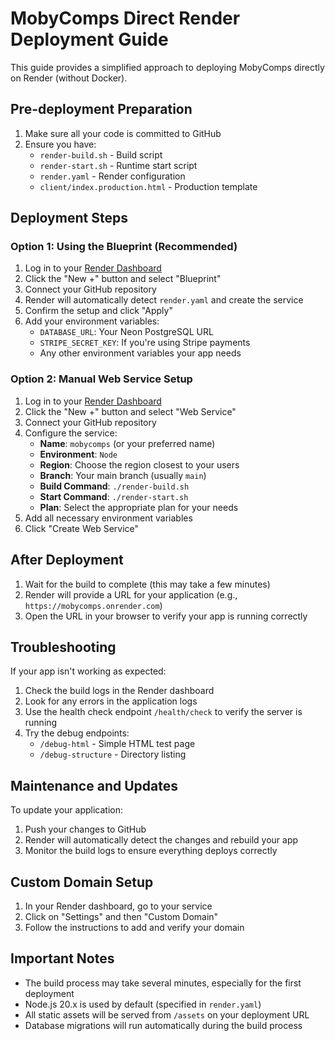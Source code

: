 # MobyComps Direct Render Deployment Guide

This guide provides a simplified approach to deploying MobyComps directly on Render (without Docker).

## Pre-deployment Preparation

1. Make sure all your code is committed to GitHub
2. Ensure you have:
   - `render-build.sh` - Build script
   - `render-start.sh` - Runtime start script
   - `render.yaml` - Render configuration
   - `client/index.production.html` - Production template

## Deployment Steps

### Option 1: Using the Blueprint (Recommended)

1. Log in to your [Render Dashboard](https://dashboard.render.com/)
2. Click the "New +" button and select "Blueprint"
3. Connect your GitHub repository
4. Render will automatically detect `render.yaml` and create the service
5. Confirm the setup and click "Apply"
6. Add your environment variables:
   - `DATABASE_URL`: Your Neon PostgreSQL URL
   - `STRIPE_SECRET_KEY`: If you're using Stripe payments
   - Any other environment variables your app needs

### Option 2: Manual Web Service Setup

1. Log in to your [Render Dashboard](https://dashboard.render.com/)
2. Click the "New +" button and select "Web Service"
3. Connect your GitHub repository
4. Configure the service:
   - **Name**: `mobycomps` (or your preferred name)
   - **Environment**: `Node`
   - **Region**: Choose the region closest to your users
   - **Branch**: Your main branch (usually `main`)
   - **Build Command**: `./render-build.sh`
   - **Start Command**: `./render-start.sh`
   - **Plan**: Select the appropriate plan for your needs
5. Add all necessary environment variables
6. Click "Create Web Service"

## After Deployment

1. Wait for the build to complete (this may take a few minutes)
2. Render will provide a URL for your application (e.g., `https://mobycomps.onrender.com`)
3. Open the URL in your browser to verify your app is running correctly

## Troubleshooting

If your app isn't working as expected:

1. Check the build logs in the Render dashboard
2. Look for any errors in the application logs
3. Use the health check endpoint `/health/check` to verify the server is running
4. Try the debug endpoints:
   - `/debug-html` - Simple HTML test page
   - `/debug-structure` - Directory listing

## Maintenance and Updates

To update your application:

1. Push your changes to GitHub
2. Render will automatically detect the changes and rebuild your app
3. Monitor the build logs to ensure everything deploys correctly

## Custom Domain Setup

1. In your Render dashboard, go to your service
2. Click on "Settings" and then "Custom Domain"
3. Follow the instructions to add and verify your domain

## Important Notes

- The build process may take several minutes, especially for the first deployment
- Node.js 20.x is used by default (specified in `render.yaml`)
- All static assets will be served from `/assets` on your deployment URL
- Database migrations will run automatically during the build process